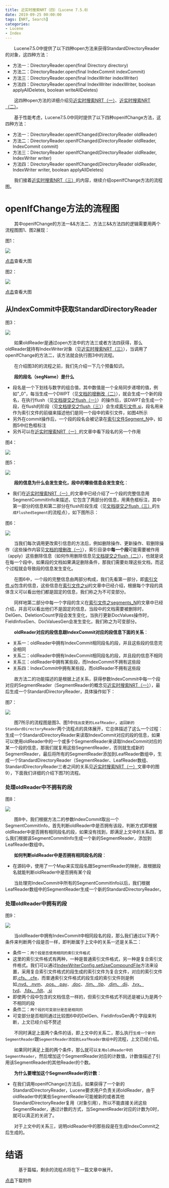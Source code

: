 ```yaml
---
title: 近实时搜索NRT（四）（Lucene 7.5.0）
date: 2019-09-25 00:00:00
tags: [NRT, Search]
categories:
- Lucene
- Index
---
```


&emsp;&emsp;Lucene7.5.0中提供了以下四种open方法来获得StandardDirectoryReader的对象，这四种方法：

- 方法一：DirectoryReader.open(final Directory directory)
- 方法二：DirectoryReader.open(final IndexCommit indexCommit)
- 方法三：DirectoryReader.open(final IndexWriter indexWriter)
- 方法四：DirectoryReader.open(final IndexWriter indexWriter, boolean applyAllDeletes, boolean writeAllDeletes)

&emsp;&emsp;这四种open方法的详细介绍见[近实时搜索NRT（一）](https://www.amazingkoala.com.cn/Lucene/Index/2019/0916/NRT（一）)、[近实时搜索NRT（二）](https://www.amazingkoala.com.cn/Lucene/Index/2019/0917/NRT（二）)。

&emsp;&emsp;基于性能考虑，Lucene7.5.0中同时提供了以下四种openIfChange方法，这四种方法：

- 方法一：DirectoryReader.openIfChanged(DirectoryReader oldReader) 
- 方法二：DirectoryReader.openIfChanged(DirectoryReader oldReader, IndexCommit commit)
- 方法三：DirectoryReader openIfChanged(DirectoryReader oldReader, IndexWriter writer) 
- 方法四：DirectoryReader openIfChanged(DirectoryReader oldReader, IndexWriter writer, boolean applyAllDeletes)

&emsp;&emsp;我们接着[近实时搜索NRT（三）](https://www.amazingkoala.com.cn/Lucene/Index/2019/0920/NRT（三）)的内容，继续介绍openIfChange方法的流程图。

# openIfChange方法的流程图

&emsp;&emsp;其中openIfChange的方法一&&方法二、方法三&&方法四的逻辑需要用两个流程图图1、图2展现：

图1：

<img src="http://www.amazingkoala.com.cn/uploads/lucene/index/近实时搜索NRT/近实时搜索NRT（四）/1.png">

[点击](http://www.amazingkoala.com.cn/uploads/lucene/index/近实时搜索NRT/近实时搜索NRT（四）/方法一__方法二.html)查看大图

图2：

<img src="http://www.amazingkoala.com.cn/uploads/lucene/index/近实时搜索NRT/近实时搜索NRT（四）/2.png">

[点击](http://www.amazingkoala.com.cn/uploads/lucene/index/近实时搜索NRT/近实时搜索NRT（四）/方法三__方法四.html)查看大图

## 从IndexCommit中获取StandardDirectoryReader

图3：

<img src="http://www.amazingkoala.com.cn/uploads/lucene/index/近实时搜索NRT/近实时搜索NRT（四）/3.png">

&emsp;&emsp;如果oldReader是通过open方法中的方法三或者方法四获得，那么oldReader就持有IndexWriter对象（见[近实时搜索NRT（三）](https://www.amazingkoala.com.cn/Lucene/Index/2019/0920/NRT（三）)），当调用了openIfChange的方法二，该方法就会执行图3中的流程。

&emsp;&emsp;在介绍图3的的流程之前，我们先介绍一下几个预备知识。

&emsp;&emsp;**段的段名（segName）是什么**

-	段名是一个下划线与数字的组合值，其中数值是一个全局同步递增的值，例如"\_0"，每当生成一个DWPT（见[文档的增删改（二）](https://www.amazingkoala.com.cn/Lucene/Index/2019/0628/文档的增删改（二）)），就会生成一个新的段名，在执行flush（见[文档提交之flush（一）](https://www.amazingkoala.com.cn/Lucene/Index/2019/0716/文档提交之flush（一）)）的操作后，该DWPT会生成一个段，在flush的阶段（见[文档提交之flush（三）](https://www.amazingkoala.com.cn/Lucene/Index/2019/0725/文档提交之flush（三）)）会生成[索引文件.si](https://www.amazingkoala.com.cn/Lucene/suoyinwenjian/2019/0605/索引文件之si)，段名用来作为索引文件的前缀来描述他们是同一个段中的索引文件，如图4所示
-	另外在commit操作后，一个段的段名会被记录在[索引文件Segment_N](https://www.amazingkoala.com.cn/Lucene/suoyinwenjian/2019/0610/索引文件之Segment_N)中，如图5中红色框标注
-	另外可以在[近实时搜索NRT（一）](https://www.amazingkoala.com.cn/Lucene/Index/2019/0916/NRT（一）)的文章中看下段名的另一个作用

图4：

<img src="http://www.amazingkoala.com.cn/uploads/lucene/index/近实时搜索NRT/近实时搜索NRT（四）/4.png">

图5：

<img src="http://www.amazingkoala.com.cn/uploads/lucene/index/近实时搜索NRT/近实时搜索NRT（四）/5.png">

&emsp;&emsp;**段的信息为什么会发生变化，段中的哪些信息会发生变化**：

- 我们在[近实时搜索NRT（一）](https://www.amazingkoala.com.cn/Lucene/Index/2019/0916/NRT（一）)的文章中已经介绍了一个段的完整信息用SegmentCommitInfo来描述，它包含了两部分的信息，用黄色框标注，其中第一部分的信息和第二部分在flush阶段生成（见[文档提交之flush（三）](https://www.amazingkoala.com.cn/Lucene/Index/2019/0725/文档提交之flush（三）)的`生成FlushedSegment`的流程点），如下图所示：

图6：

<img src="http://www.amazingkoala.com.cn/uploads/lucene/index/近实时搜索NRT/近实时搜索NRT（四）/6.png">

&emsp;&emsp;当我们每次调用更改索引信息的方法后，例如删除操作、更新操作、软删除操作（这些操作内容见[文档的增删改（一）](https://www.amazingkoala.com.cn/Lucene/Index/2019/0626/文档的增删改（一）)），索引目录中**每一个段**可能需要被作用（apply）这些删除信息（如何作用删除信息见[文档提交之flush（二）](https://www.amazingkoala.com.cn/Lucene/Index/2019/0718/文档提交之flush（二）)），也就是说在每一个段中，如果段的文档如果满足删除条件，那我们需要处理这些文档，而这个过程就会导致段的信息发生变化。

&emsp;&emsp;在图6中，一个段的完整信息由两部分构成，我们先看第一部分，即[索引文件.si](https://www.amazingkoala.com.cn/Lucene/suoyinwenjian/2019/0605/索引文件之si)包含的信息，这些信息在[索引文件之si](https://www.amazingkoala.com.cn/Lucene/suoyinwenjian/2019/0605/索引文件之si)的文章中已经介绍，根据每个字段的具体含义可以看出他们都是固定的信息，我们称之为不可变部分。

&emsp;&emsp;同样地第二部分中每一个字段的含义在[索引文件之segments_N](https://www.amazingkoala.com.cn/Lucene/suoyinwenjian/2019/0610/索引文件之segments_N)的文章中已经介绍，并且可以看出他们不是固定的信息，当段中的文档需要被删除时，DelGen、DeletionCount字段会发生变化，当执行更新DocValues操作时，FieldInfosGen、DocValuesGen会发生变化，我们称之为可变部分。


&emsp;&emsp;**oldReader对应的段信息跟IndexCommit对应的段信息下面的关系**：

- 关系一：oldReader中拥有IndexCommit相同段名的段，并且这些段的信息完全相同
- 关系二：oldReader中拥有IndexCommit相同段名的段，并且段的信息不相同
- 关系三：oldReader中拥有某些段，而IndexCommit不拥有这些段
- 关系四：IndexCommit中拥有某些段，而oldReader不拥有这些段

&emsp;&emsp;故方法二的功能描述的是根据上述关系，获得参数IndexCommit中每一个段对应的SegmentReader（SegmentReader的概念见[近实时搜索NRT（一）](https://www.amazingkoala.com.cn/Lucene/Index/2019/0916/NRT（一）)），最后生成一个StandardDirectoryReader，具体操作如下：

图7：

<img src="http://www.amazingkoala.com.cn/uploads/lucene/index/近实时搜索NRT/近实时搜索NRT（四）/7.png">

&emsp;&emsp;图7所示的流程图是图3、图1中`找出变更的LeafReader`，`返回新的StandardDirectoryReader`两个流程点的具体展开，它总体描述了这么一个过程：生成一个StandardDirectoryReader来读取IndexCommit对应的段的信息，如果可以使用oldReader中的一个或多个SegmentReader来读取IndexCommit对应的某一个段的信息，那我们就复用这些SegmentReader，否则就生成新的SegmentReader，最后将所有的SegmentReader添加到LeafReader数组中，生成一个StandardDirectoryReader（SegmentReader、LeafReader数组、StandardDirectoryReader三者之间的关系见[近实时搜索NRT（一）](https://www.amazingkoala.com.cn/Lucene/Index/2019/0916/NRT（一）)文章中的图9），下面我们详细的介绍下图7的流程。

### 处理oldReader中不拥有的段

图8：

<img src="http://www.amazingkoala.com.cn/uploads/lucene/index/近实时搜索NRT/近实时搜索NRT（四）/8.png">

&emsp;&emsp;图8中，我们根据方法二的参数IndexCommit取出一个SegmentCommitInfo，首先判断oldReader中是否拥有该段，判断方式即根据oldReader中是否拥有相同段名的段，如果没有找到，即满足上文中的关系四，那么我们根据该SegmentCommitInfo生成一个新的SegmentReader，添加到LeafReader数组中。

&emsp;&emsp;**如何判断oldReader中是否拥有相同段名的段**：

- 在源码中，使用了一个Map来实现段名跟SegmentReader的映射，故根据段名就能判断oldReader中是否拥有某个段

&emsp;&emsp;当处理完IndexCommit中所有的SegmentCommitInfo以后，我们根据LeafReader数组中的SegmentReader生成一个新的StandardDirectoryReader。

### 处理oldReader中拥有的段

图9：

<img src="http://www.amazingkoala.com.cn/uploads/lucene/index/近实时搜索NRT/近实时搜索NRT（四）/9.png">

&emsp;&emsp;当oldReader中拥有IndexCommit中相同段名的段，那么我们通过以下两个条件来判断两个段是否一样，即判断属于上文中的关系一还是关系二：

-	条件一：`两个段是否使用相同的索引文件格式`
  -	这里的索引文件格式有两种，一种是普通索引文件格式，另一种是复合索引文件格式。我们可以通过[IndexWriterConfig.setUseCompoundFile](https://github.com/LuXugang/Lucene-7.5.0/blob/master/solr-7.5.0/lucene/core/src/java/org/apache/lucene/index/IndexWriterConfig.java)方法来设置，采用复合索引文件格式的段生成的索引文件为复合文件，对应的索引文件即[.cfs、.cfe](https://www.amazingkoala.com.cn/Lucene/suoyinwenjian/2019/0710/索引文件之cfs&&cfe)，而普通索引文件格式的段生成的索引文件则是例如[.nvd、.nvm](https://www.amazingkoala.com.cn/Lucene/suoyinwenjian/2019/0305/索引文件之nvd&&nvm)、[.pos、.pay](https://www.amazingkoala.com.cn/Lucene/suoyinwenjian/2019/0324/索引文件之pos&&pay)、[.doc](https://www.amazingkoala.com.cn/Lucene/suoyinwenjian/2019/0324/索引文件之doc)、[.tim、.tip](https://www.amazingkoala.com.cn/Lucene/suoyinwenjian/2019/0401/索引文件之tim&&tip)、[.dim、.dii](https://www.amazingkoala.com.cn/Lucene/suoyinwenjian/2019/0424/索引文件之dim&&dii)、[.tvx、tvd](https://www.amazingkoala.com.cn/Lucene/suoyinwenjian/2019/0429/索引文件之tvx&&tvd)、[.fdx、.fdt](https://www.amazingkoala.com.cn/Lucene/suoyinwenjian/2019/0301/索引文件之fdx&&fdt)、[.si](https://www.amazingkoala.com.cn/Lucene/suoyinwenjian/2019/0605/索引文件之si)
  -	即使两个段中包含的文档信息一样的，但索引文件格式不同还是被认为是两个不相同的段
-	条件二：`两个段的可变部分是否是相同的`
  -	可变部分是否相同通过比较图6中的DelGen、FieldInfosGen两个字段来判断，上文已经介绍不赘述

&emsp;&emsp;不同时满足上面两个条件的话，即上文中的关系二，那么执行`生成一个新的SegmentReader`跟`SegmentReader添加到LeafReader数组中`的流程，上文已经介绍。

&emsp;&emsp;如果同时满足上面的两个条件，那么就可以`复用oldReader中的SegmentReader`，然后增加这个SegmentReader对应的计数值，计数值描述了引用该SegmentReader的其他Reader的个数。

&emsp;&emsp;**为什么要增加这个SegmentReader的计数**：

-	在我们调用openIfChange()方法后，如果获得了一个新的StandardDirectoryReader，Lucene要求用户负责关闭oldReader，由于oldReader中的某些SegmentReader可能被新的或者其他StandardDirectoryReader复用（对象引用），所以不能直接关闭这些SegmentReader，通过计数的方式，当SegmentReader对应的计数为0时，就可以真正的关闭了。

&emsp;&emsp;对于上文中的关系三，说明oldReader中的那些段是在生成IndexCommit之后生成的。

# 结语

&emsp;&emsp; 基于篇幅，剩余的流程点将在下一篇文章中展开。

[点击](http://www.amazingkoala.com.cn/attachment/Lucene/Index/近实时搜索NRT/近实时搜索NRT（四）/近实时搜索NRT（四）.zip)下载附件

